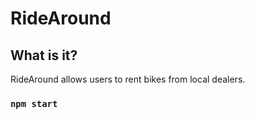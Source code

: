 # RideAround

## What is it?

RideAround allows users to rent bikes from local dealers.

### `npm start`
